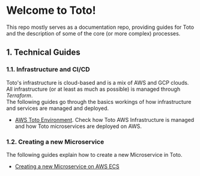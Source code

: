 # Welcome to Toto!
This repo mostly serves as a documentation repo, providing guides for Toto and the description of some of the core (or more complex) processes.

## 1. Technical Guides
### 1.1. Infrastructure and CI/CD 
Toto's infrastructure is cloud-based and is a mix of AWS and GCP clouds. <br>
All infrastructure (or at least as much as possible) is managed through *Terraform*. <br>
The following guides go through the basics workings of how infrastructure and services are managed and deployed.

* [AWS Toto Environment](docs/infra-cicd/aws/aws.md). Check how Toto AWS Infrastructure is managed and how Toto microservices are deployed on AWS.

### 1.2. Creating a new Microservice
The following guides explain how to create a new Microservice in Toto.

* [Creating a new Microservice on AWS ECS](./docs/microservices/new-ms-aws-ecs.md)